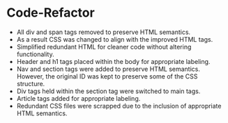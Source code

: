 # Code-Refactor
- All div and span tags removed to preserve HTML semantics.
- As a result CSS was changed to align with the improved HTML tags.
- Simplified redundant HTML for cleaner code without altering functionality.
- Header and h1 tags placed within the body for appropriate labeling.
- Nav and section tags were added to preserve HTML semantics. However, the original ID was kept to preserve some of the CSS structure.
- Div tags held within the section tag were switched to main tags.
- Article tags added for appropriate labeling.
- Redundant CSS files were scrapped due to the inclusion of appropriate HTML semantics.